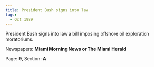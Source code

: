 ```yaml
---  
title: President Bush signs into law  
tags:  
  - Oct 1989  
---  
```

  
President Bush signs into law a bill imposing offshore oil exploration moratoriums.  
  
Newspapers: **Miami Morning News or The Miami Herald**  
  
Page: **9**, Section: **A** 
